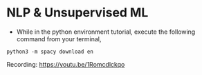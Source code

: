 # NLP & Unsupervised ML

+ While in the python environment tutorial, execute the following command from your terminal,
```
python3 -m spacy download en
```
Recording: https://youtu.be/1Romcdlckqo
